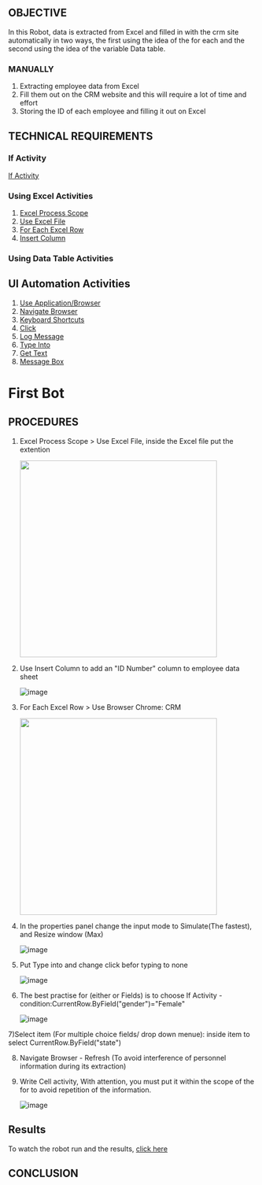 ## OBJECTIVE 
In this Robot, data is extracted from Excel and filled in with the crm site automatically in two ways, the first using the idea of the for each and the second using the idea of the variable Data table.
### MANUALLY
1) Extracting employee data from Excel
2) Fill them out on the CRM website and this will require a lot of time and effort
3) Storing the ID of each employee and filling it out on Excel

## TECHNICAL REQUIREMENTS
###  If Activity
   [If Activity](https://docs.uipath.com/studio/standalone/2023.10/user-guide/the-if-activity)
### Using Excel Activities
1) [Excel Process Scope](https://docs.uipath.com/activities/other/latest/productivity/excel-process-scope-x)
2) [Use Excel File](https://docs.uipath.com/activities/other/latest/productivity/excel-application-card)
3) [For Each Excel Row](https://docs.uipath.com/activities/other/latest/productivity/excel-for-each-row)
4) [Insert Column](https://docs.uipath.com/ACTIVITIES/other/latest/productivity/insert-column-x)
   
### Using Data Table Activities

## UI Automation Activities
1) [Use Application/Browser](https://docs.uipath.com/activities/other/latest/ui-automation%22/n-application-card)
2) [Navigate Browser](https://docs.uipath.com/activities/other/latest/ui-automation/n-navigate-browser)
3) [Keyboard Shortcuts](https://docs.uipath.com/activities/other/latest/ui-automation%22/n-keyboard-shortcuts)
4) [Click](https://docs.uipath.com/activities/other/latest/ui-automation%22/click)
5) [Log Message](https://docs.uipath.com/activities/other/latest/workflow/log-message)
6) [Type Into](https://docs.uipath.com/activities/other/latest/ui-automation%22/type-into)
7) [Get Text](https://docs.uipath.com/activities/other/latest/ui-automation%22/n-get-text)
8) [Message Box](https://docs.uipath.com/activities/other/latest/workflow/message-box)

# First Bot 
## PROCEDURES

1) Excel Process Scope > Use Excel File, inside the Excel file put the extention
   
   <img src="https://github.com/user-attachments/assets/16dc183a-3d72-4633-b5b3-d14b33f1ed18" width="400">
   
2) Use Insert Column to add an "ID Number" column to employee data sheet
   
   ![image](https://github.com/user-attachments/assets/e1bb0be0-74a9-41a7-966b-9b7391109eb3)

3) For Each Excel Row > Use Browser Chrome: CRM

 
   <img src="https://github.com/user-attachments/assets/7ff7a72e-29e0-4606-a99e-09043814b1eb" width="400">

 4) In the properties panel change the input mode to Simulate(The fastest), and Resize window (Max)

    
    ![image](https://github.com/user-attachments/assets/359fd0e1-86cb-4bd8-842e-b3a526805e39)

 5) Put Type into and change click befor typing to none

    ![image](https://github.com/user-attachments/assets/eeb76e8b-47c4-49b8-8397-4c6cae9c7904)

    
 6) The best practise for  (either or Fields) is to choose If Activity
    -condition:CurrentRow.ByField("gender")="Female"

    ![image](https://github.com/user-attachments/assets/05c8892b-2b7e-4483-a003-073268080705)

 7)Select item (For multiple choice fields/ drop down menue): inside item to select CurrentRow.ByField("state")
 
 8) Navigate Browser - Refresh (To avoid interference of personnel information during its extraction)
 9) Write Cell activity, With attention, you must put it within the scope of the for to avoid repetition of the information.
     
     ![image](https://github.com/user-attachments/assets/e6fa2580-4e95-49b5-a0d2-fcb980354e19)


    
## Results
To watch the robot run and the results, [click here](https://drive.google.com/file/d/13OePogfspo3yjXKYVSjQ00JYrhz_Cnfu/view?usp=drive_link)
 





## CONCLUSION
